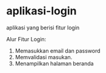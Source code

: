 # aplikasi-login
aplikasi yang berisi fitur login

Alur Fitur Login:
1. Memasukkan email dan password
2. Memvalidasi masukan.
3. Menampilkan halaman beranda
